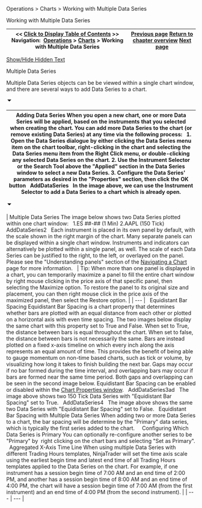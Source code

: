 ﻿


Operations \> Charts \> Working with Multiple Data Series






















Working with Multiple Data Series







| \<\< [Click to Display Table of Contents](working_with_multiple_data_series.md) \>\> **Navigation:**     [Operations](operations.md) \> [Charts](charts.md) \> Working with Multiple Data Series | [Previous page](working_with_price_data.md) [Return to chapter overview](charts.md) [Next page](bar_types.md) |
| --- | --- |




[Show/Hide Hidden Text](javascript:HMToggleExpandAll(!HMAnyToggleOpen()) "Click to open/close expanding sections")









Multiple Data Series


Multiple Data Series objects can be be viewed within a single chart window, and there are several ways to add Data Series to a chart. 


![tog_minus](tog_minus.gif)




| Adding Data Series When you open a new chart, one or more Data Series will be applied, based on the instruments that you selected when creating the chart. You can add more Data Series to the chart (or remove existing Data Series) at any time via the following process:   1\. Open the Data Series dialogue by either clicking the Data Series menu item on the chart toolbar, right\-clicking in the chart and selecting the Data Series menu item from the Right Click menu, or double\-clicking any selected Data Series on the chart. 2\. Use the Instrument Selector or the Search Tool above the "Applied" section in the Data Series window to select a new Data Series. 3\. Configure the Data Series' parameters as desired in the "Properties" section, then click the OK button    AddDataSeries   In the image above, we can use the Instrument Selector to add a Data Series to a chart which is already open. |
| --- |



![tog_minus](tog_minus.gif)




| Multiple Data Series The image below shows two Data Series plotted within one chart window:   1\.ES \#\#\-\#\# (1 Min) 2\.AAPL (150 Tick)  AddDataSeries2   Each instrument is placed in its own panel by default, with the scale shown in the right margin of the chart. Many separate panels can be displayed within a single chart window. Instruments and indicators can alternatively be plotted within a single panel, as well. The scale of each Data Series can be justified to the right, to the left, or overlayed on the panel. Please see the "Understanding panels" section of the [Navigating a Chart](navigating_a_chart.md) page for more information.     | Tip: When more than one panel is displayed in a chart, you can temporarily maximize a panel to fill the entire chart window by right mouse clicking in the price axis of that specific panel, then selecting the Maximize option. To restore the panel to its original size and placement, you can then right mouse click in the price axis of the maximized panel, then select the Restore option. | | --- |      Equidistant Bar Spacing Equidistant Bar Spacing is a chart property that determines whether bars are plotted with an equal distance from each other or plotted on a horizontal axis with even time spacing. The two images below display the same chart with this property set to True and False. When set to True, the distance between bars is equal throughout the chart. When set to false, the distance between bars is not necessarily the same. Bars are instead plotted on a fixed x\-axis timeline on which every inch along the axis represents an equal amount of time. This provides the benefit of being able to gauge momentum on non\-time based charts, such as tick or volume, by visualizing how long it takes to finish building the next bar. Gaps may occur if no bar formed during the time interval, and overlapping bars may occur if bars are formed near the same time period. Both gaps and overlapping can be seen in the second image below. Equidistant Bar Spacing can be enabled or disabled within the [Chart Properties window](chart_properties.md).   AddDataSeries3ad   The image above shows two 150 Tick Data Series with "Equidistant Bar Spacing" set to True.   AddDataSeries4   The image above shows the same two Data Series with "Equidistant Bar Spacing" set to False.   Equidistant Bar Spacing with Multiple Data Series When adding two or more Data Series to a chart, the bar spacing will be determine by the "Primary" data series, which is typically the first series added to the chart.     Configuring Which Data Series is Primary You can optionally re\-configure another series to be "Primary" by  right clicking on the chart bars and selecting "Set as Primary".   Aggregated X\-Axis Time Line When using multiple Data Series with different Trading Hours templates, NinjaTrader will set the time axis scale using the earliest begin time and latest end time of all Trading Hours templates applied to the Data Series on the chart. For example, if one instrument has a session begin time of 7:00 AM and an end time of 2:00 PM, and another has a session begin time of 8:00 AM and an end time of 4:00 PM, the chart will have a session begin time of 7:00 AM (from the first instrument) and an end time of 4:00 PM (from the second instrument). |
| --- | --- |










